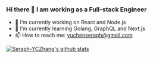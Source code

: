### Hi there 👋 I am working as a Full-stack Engineer


- 🔭 I’m currently working on React and Node.js
- 🌱 I’m currently learning Golang, GraphQL and Next.js
- 📫 How to reach me: yuchenseraph@gmail.com


[![Seraph-YCZhang's github stats](https://github-readme-stats.vercel.app/api?username=Seraph-YCZhang&count_private=true&theme=dracula)](https://github.com/Seraph-YCZhang/github-readme-stats)

